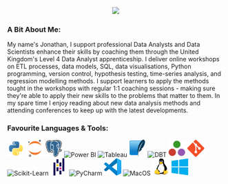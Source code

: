 <div align="center">
  <a href="https://www.linkedin.com/in/jonathanroberts93/">
    <img src="https://img.shields.io/badge/LinkedIn-blue?logo=linkedin&logoColor=white&style=for-the-badge"/>
  </a>
</div>

### A Bit About Me:

My name's Jonathan, I support professional Data Analysts and Data Scientists enhance their skills by coaching them through the United Kingdom's Level 4 Data Analyst apprenticeship. I deliver online workshops on ETL processes, data models, SQL, data visualisations, Python programming, version control, hypothesis testing, time-series analysis, and regression modelling methods. I support learners to apply the methods tought in the workshops with regular 1:1 coaching sessions - making sure they're able to apply their new skills to the problems that matter to them. In my spare time I enjoy reading about new data analysis methods and attending conferences to keep up with the latest developments.

### Favourite Languages & Tools:
<div>
  <img src="https://github.com/devicons/devicon/blob/master/icons/python/python-original.svg" title="Python" alt="Python" width=40 height=40 />
  <img src="https://github.com/devicons/devicon/blob/master/icons/jupyter/jupyter-original.svg" title="Jupyter" alt="Jupyter" width=40 height=40 />
  <img src="https://github.com/devicons/devicon/blob/master/icons/postgresql/postgresql-original.svg" title="PostgreSQL" alt="PostgreSQL" width=40 height=40 />
  <img src="https://upload.wikimedia.org/wikipedia/en/2/20/Power_BI_logo.svg" title="Power BI" alt="Power BI" width=40 height=40 />
  <img src="https://seeklogo.com/images/T/tableau-software-logo-F1CE2CA54A-seeklogo.com.png" title="Tableau" alt="Tableau" width=40 height=40 />
  <img src="https://github.com/devicons/devicon/blob/master/icons/sqlite/sqlite-original.svg" title="SQLite" alt="SQLite" width=40 height=40 />
  <img src="https://images.prismic.io/sacra/8c4e2406-d9ab-466a-8799-acaebb3bcb34_dbt-logo-500AB0BAA7-seeklogo.com.png" title="DBT" alt="DBT" width=40 height=40 />
  <img src="https://github.com/devicons/devicon/blob/master/icons/julia/julia-original.svg" title="Julia" alt="Julia" width=40 height=40 />
  <img src="https://github.com/devicons/devicon/blob/master/icons/git/git-original.svg" title="Git" alt="Git" width=40 height=40 />
  <img src="https://upload.wikimedia.org/wikipedia/commons/0/05/Scikit_learn_logo_small.svg" title="Scikit-Learn" alt="Scikit-Learn" width=40 height=40 />
  <img src="https://github.com/devicons/devicon/blob/master/icons/pandas/pandas-original.svg" title="Pandas" alt="Pandas" width=40 height=40 />
  <img src="https://upload.wikimedia.org/wikipedia/commons/1/1d/PyCharm_Icon.svg" title="PyCharm" alt="PyCharm" width=40 height=40 />
  <img src="https://github.com/devicons/devicon/blob/master/icons/vscode/vscode-original.svg" title="VSCode" alt="VSCode" width=40 height=40 />
  <img src="https://wiki.videolan.org/images/MacOS_logo.png" title="MacOS" alt="MacOS" width=40 height=40 />
  <img src="https://github.com/devicons/devicon/blob/master/icons/linux/linux-original.svg" title="Linux" alt="Linux" width=40 height=40 />
  <img src="https://github.com/devicons/devicon/blob/master/icons/windows8/windows8-original.svg" title="Windows" alt="Windows" width=40 height=40 />
</div>

<!-- **jwr42/jwr42** is a ✨ _special_ ✨ repository because its `README.md` (this file) appears on your GitHub profile. -->
